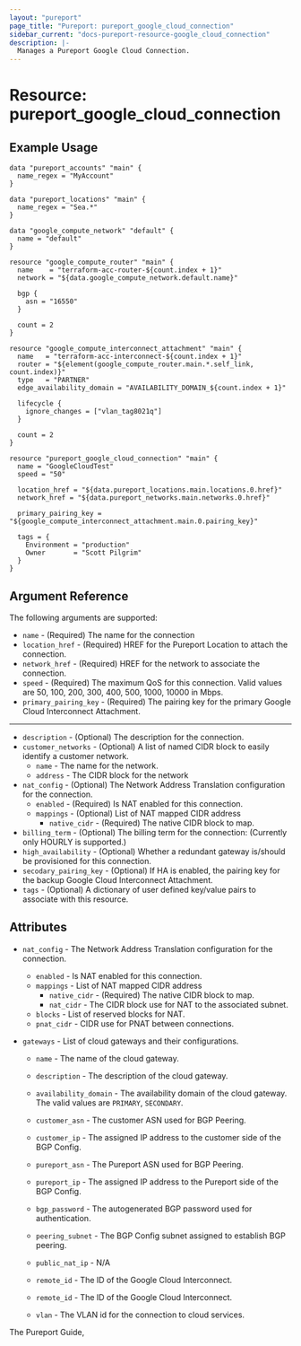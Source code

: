 ```yaml
---
layout: "pureport"
page_title: "Pureport: pureport_google_cloud_connection"
sidebar_current: "docs-pureport-resource-google_cloud_connection"
description: |-
  Manages a Pureport Google Cloud Connection.
---
```


# Resource: pureport\_google\_cloud\_connection

## Example Usage

```hcl
data "pureport_accounts" "main" {
  name_regex = "MyAccount"
}

data "pureport_locations" "main" {
  name_regex = "Sea.*"
}

data "google_compute_network" "default" {
  name = "default"
}

resource "google_compute_router" "main" {
  name    = "terraform-acc-router-${count.index + 1}"
  network = "${data.google_compute_network.default.name}"

  bgp {
    asn = "16550"
  }

  count = 2
}

resource "google_compute_interconnect_attachment" "main" {
  name   = "terraform-acc-interconnect-${count.index + 1}"
  router = "${element(google_compute_router.main.*.self_link, count.index)}"
  type   = "PARTNER"
  edge_availability_domain = "AVAILABILITY_DOMAIN_${count.index + 1}"

  lifecycle {
    ignore_changes = ["vlan_tag8021q"]
  }

  count = 2
}

resource "pureport_google_cloud_connection" "main" {
  name = "GoogleCloudTest"
  speed = "50"

  location_href = "${data.pureport_locations.main.locations.0.href}"
  network_href = "${data.pureport_networks.main.networks.0.href}"

  primary_pairing_key = "${google_compute_interconnect_attachment.main.0.pairing_key}"

  tags = {
    Environment = "production"
    Owner       = "Scott Pilgrim"
  }
}
```

## Argument Reference

The following arguments are supported:

* `name` - (Required) The name for the connection
* `location_href` - (Required) HREF for the Pureport Location to attach the connection.
* `network_href` - (Required) HREF for the network to associate the connection.
* `speed` - (Required) The maximum QoS for this connection. Valid values are 50, 100, 200, 300, 400, 500, 1000, 10000 in Mbps.
* `primary_pairing_key` - (Required) The pairing key for the primary Google Cloud Interconnect Attachment.

- - -
* `description` - (Optional) The description for the connection.
* `customer_networks` - (Optional) A list of named CIDR block to easily identify a customer network.
    * `name` - The name for the network.
    * `address` - The CIDR block for the network
* `nat_config` - (Optional) The Network Address Translation configuration for the connection.
    * `enabled` - (Required) Is NAT enabled for this connection.
    * `mappings` - (Optional) List of NAT mapped CIDR address
        * `native_cidr` - (Required) The native CIDR block to map.
* `billing_term` - (Optional) The billing term for the connection: (Currently only HOURLY is supported.)
* `high_availability` - (Optional) Whether a redundant gateway is/should be provisioned for this connection.
* `secodary_pairing_key` - (Optional) If HA is enabled, the pairing key for the backup Google Cloud Interconnect Attachment.
* `tags` - (Optional) A dictionary of user defined key/value pairs to associate with this resource.

## Attributes

* `nat_config` - The Network Address Translation configuration for the connection.
    * `enabled` - Is NAT enabled for this connection.
    * `mappings` - List of NAT mapped CIDR address
        * `native_cidr` - (Required) The native CIDR block to map.
        * `nat_cidr` - The CIDR block use for NAT to the associated subnet.
    * `blocks` - List of reserved blocks for NAT.
    * `pnat_cidr` - CIDR use for PNAT between connections.

* `gateways` - List of cloud gateways and their configurations.

    * `name` - The name of the cloud gateway.

    * `description` - The description of the cloud gateway.

    * `availability_domain` - The availability domain of the cloud gateway. The valid values are `PRIMARY`, `SECONDARY`.

    * `customer_asn` - The customer ASN used for BGP Peering.

    * `customer_ip` - The assigned IP address to the customer side of the BGP Config.

    * `pureport_asn` - The Pureport ASN used for BGP Peering.

    * `pureport_ip` -  The assigned IP address to the Pureport side of the BGP Config.

    * `bgp_password` - The autogenerated BGP password used for authentication.

    * `peering_subnet` - The BGP Config subnet assigned to establish BGP peering.

    * `public_nat_ip` - N/A

    * `remote_id` - The ID of the Google Cloud Interconnect.

    * `remote_id` - The ID of the Google Cloud Interconnect.

    * `vlan` - The VLAN id for the connection to cloud services.

The Pureport Guide, []()
